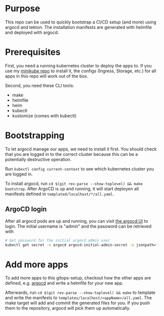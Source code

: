 # Purpose
This repo can be used to quickly bootstrap a CI/CD setup (and more) using argocd and tekton.
The installation manifests are generated with helmfile and deployed with argocd.

# Prerequisites
First, you need a running kubernetes cluster to deploy the apps to. If you use my [minikube repo](https://github.com/OlGe404/minikube) 
to install it, the configs (Ingress, Storage, etc.) for all apps in this repo will work out of the box.

Second, you need these CLI tools:
* make
* helmfile
* helm
* kubectl
* kustomize (comes with kubectl)

# Bootstrapping
To let argocd manage our apps, we need to install it first. You should check that you are logged in
to the correct cluster because this can be a potentially destructive operation.

Run `kubectl config current-context` to see which kubernetes cluster you are logged in.

To install argocd, run `cd $(git rev-parse --show-toplevel) && make bootstrap`. After ArgoCD is up and running,
it will start deployen all manifests defined in `templated/localhost/*/all.yaml`.


## ArgoCD login
After all argocd pods are up and running, you can visit [the argocd UI](http://argocd.test) to login.
The initial username is "admin" and the password can be retrieved with

```bash
# Get password for the initial argocd admin user
kubectl get secret -n argocd argocd-initial-admin-secret -o jsonpath='{.data.password}' | base64 -d  | xargs printf '%s \n'
```

# Add more apps
To add more apps to this gitops-setup, checkout how the other apps are defined, e.g. [argocd](apps/argocd/helmfile.yaml)
and write a helmfile for your new app.

Afterwards, run `cd $(git rev-parse --show-toplevel) && make` to template and write the manifests to
`templates/localhost/<appName>/all.yaml`. The make target will add and commit the generated files for you.
If you push them to the repository, argocd will pick them up automatically.
